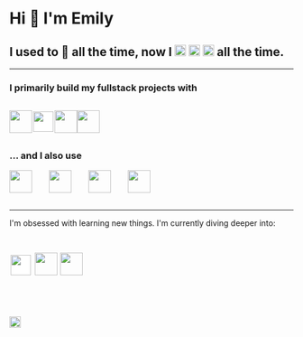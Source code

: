 <h1>Hi 👀 I'm Emily</h1>

<h2>I used to 🎻 all the time, now I 
<img src="https://cdn.jsdelivr.net/gh/devicons/devicon/icons/html5/html5-original.svg" height="20"/>
<img src="https://cdn.jsdelivr.net/gh/devicons/devicon/icons/css3/css3-original.svg" height="20"/>
<img src="https://cdn.jsdelivr.net/gh/devicons/devicon/icons/javascript/javascript-original.svg" height="20" />
all the time.</h2>
<hr>
<h3>I primarily build my fullstack projects with
<br>
<br>
<div style="display:flex; margin:10px 0 30px 0">
<img src="https://cdn.jsdelivr.net/gh/devicons/devicon/icons/mongodb/mongodb-original.svg" height="40"/>         
            <img src="https://cdn.jsdelivr.net/gh/devicons/devicon/icons/express/express-original.svg" style="background-color:white; height:36px; padding:2px" />
            <img src="https://cdn.jsdelivr.net/gh/devicons/devicon/icons/react/react-original.svg" height="40" />
            <img src="https://cdn.jsdelivr.net/gh/devicons/devicon/icons/nodejs/nodejs-original.svg" height="40" />
           </div> </h3>
           <!-- This was super annoying! The inline styling for the express icon doesn't work within the div unless the div is also within the h-tag. I have no idea why.-->
<h3>... and I also use</h3>
<div style="display:flex; gap:30px; margin:10px 0 30px 0">
            <img src="https://cdn.jsdelivr.net/gh/devicons/devicon/icons/bootstrap/bootstrap-original.svg" height="40" />
            <img src="https://cdn.jsdelivr.net/gh/devicons/devicon/icons/sass/sass-original.svg" height="40"/>
            <img src="https://cdn.jsdelivr.net/gh/devicons/devicon/icons/figma/figma-original.svg" height="40"/>
            <img src="https://cdn.jsdelivr.net/gh/devicons/devicon/icons/git/git-original.svg" height="40"/>
</div>

<hr>
<p>I'm obsessed with learning new things. I'm currently diving deeper into:
<div style="display:flex; gap:30px; margin:10px 0 30px 0">
<h2> 
<img src="https://cdn.jsdelivr.net/gh/devicons/devicon/icons/nextjs/nextjs-line.svg" height="36" style="background-color: white; padding:2px"/>
<img src="https://cdn.jsdelivr.net/gh/devicons/devicon/icons/typescript/typescript-original.svg" height="40"/>
<img src="https://cdn.jsdelivr.net/gh/devicons/devicon/icons/angularjs/angularjs-plain.svg" height="40" /></p>
</h2>
</div>

<p align="left">
<a href="https://www.linkedin.com/in/emilyscodes" target="blank"><img align="center" src="https://raw.githubusercontent.com/rahuldkjain/github-profile-readme-generator/master/src/images/icons/Social/linked-in-alt.svg" alt="emilysheil" height="20px" /></a>


<!--
**emily-s-codes/emily-s-codes** is a ✨ _special_ ✨ repository because its `README.md` (this file) appears on your GitHub profile.

Here are some ideas to get you started:

- 🔭 I’m currently working on ...
- 🌱 I’m currently learning ...

- 👯 I’m looking to collaborate on ...
- 🤔 I’m looking for help with ...
- 💬 Ask me about ...
- 📫 How to reach me: ...
- 😄 Pronouns: ...
- ⚡ Fun fact: ...
-->
